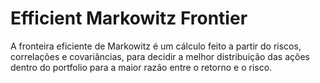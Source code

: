 # Efficient Markowitz Frontier
A fronteira eficiente de Markowitz é um cálculo feito a partir do riscos, correlações e covariâncias, para decidir a melhor distribuição das ações dentro do portfolio para a maior razão entre o retorno e o risco.
